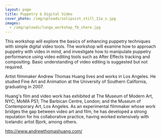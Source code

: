 ```yaml
---
layout: page
title: Puppetry & Digital Video
cover_photo: /img/uploads/solipsist_still_11a_s.jpg
images:
  - /img/uploads/lunga_workshop_fb_share.jpg
---
```

This workshop will explore the basics of enhancing puppetry techniques with simple digital video tools. The workshop will examine how to approach puppetry with video in mind, and investigate how to manipulate puppetry performance using video editing tools such as After Effects tracking and compositing. Basic understanding of video editing is suggested but not required.



Artist filmmaker Andrew Thomas Huang lives and works in Los Angeles. He studied Fine Art and Animation at the University of Southern California, graduating in 2007.

Huang's film and video work has exhibited at The Museum of Modern Art, NYC; MoMA PS1; The Barbican Centre, London; and the Museum of Contemporary Art, Los Angeles. As an experimental filmmaker whose work bridges the gap between video art and film, he has developed a strong reputation for his collaborative practice, having worked extensively with Icelandic artist Bjork, among others.



<http://www.andrewthomashuang.com/>
